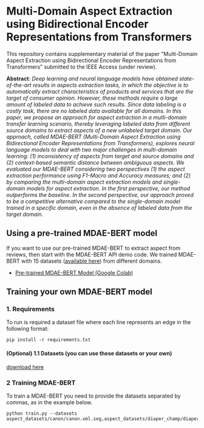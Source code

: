 # Multi-Domain Aspect Extraction using Bidirectional Encoder Representations from Transformers

This repository contains supplementary material of the paper "Multi-Domain Aspect Extraction using Bidirectional Encoder Representations from Transformers" submitted to the IEEE Access (under review).

**Abstract**: *Deep learning and neural language models have obtained state-of-the-art results in aspects extraction tasks, in which the objective is to automatically extract characteristics of products and services that are the target of consumer opinion. However, these methods require a large amount of labeled data to achieve such results. Since data labeling is a costly task, there are no labeled data available for all domains. In this paper, we propose an approach for aspect extraction in a multi-domain transfer learning scenario, thereby leveraging labeled data from different source domains to extract aspects of a new unlabeled target domain. Our approach, called MDAE-BERT (Multi-Domain Aspect Extraction using Bidirectional Encoder Representations from Transformers), explores neural language models to deal with two major challenges in multi-domain learning: (1) inconsistency of aspects from target and source domains and (2) context-based semantic distance between ambiguous aspects. We evaluated our MDAE-BERT considering two perspectives (1) the aspect extraction performance using F1-Macro and Accuracy measures; and (2) by comparing the multi-domain aspect extraction models and single-domain models for aspect extraction. In the first perspective, our method outperforms the baseline. In the second perspective, our approach proved to be a competitive alternative compared to the single-domain model trained in a specific domain, even in the absence of labeled data from the target domain.*

## Using a pre-trained MDAE-BERT model

If you want to use our pre-trained MDAE-BERT to extract aspect from reviews, then start with the MDAE-BERT API demo code. We trained MDAE-BERT with 15 datasets ([available here](https://drive.google.com/uc?id=1UXzERbIVny5BLCqadqTTpDoiBZA97qCv)) from different domains.

* [Pre-trained MDAE-BERT Model (Google Colab)](https://colab.research.google.com/drive/1eZCZzQVGV05w29izmL0etUGtedoK2ijN)

## Training your own MDAE-BERT model

### 1. Requirements
To run is required a dataset file where each line represents an edge in the following format:
```shell
pip install -r requirements.txt
```

#### (Optional) 1.1 Datasets (you can use these datasets or your own)
[download here](https://drive.google.com/uc?id=1UXzERbIVny5BLCqadqTTpDoiBZA97qCv)

### 2 Training MDAE-BERT
To train a MDAE-BERT you need to provide the datasets separated by commas, as in the example below.
```shell
python train.py --datasets aspect_datasets/canon/canon.xml.seg,aspect_datasets/diaper_champ/diaper_champ.xml.seg
```